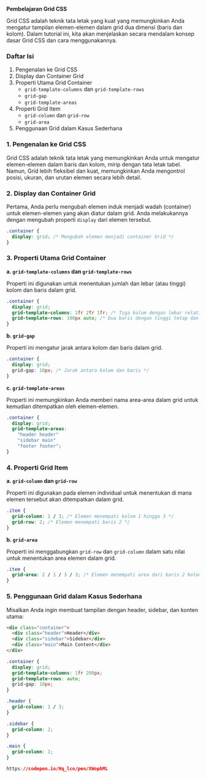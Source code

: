 **Pembelajaran Grid CSS**

Grid CSS adalah teknik tata letak yang kuat yang memungkinkan Anda mengatur tampilan elemen-elemen dalam grid dua dimensi (baris dan kolom). Dalam tutorial ini, kita akan menjelaskan secara mendalam konsep dasar Grid CSS dan cara menggunakannya.

### Daftar Isi

1. Pengenalan ke Grid CSS
2. Display dan Container Grid
3. Properti Utama Grid Container
   - `grid-template-columns` dan `grid-template-rows`
   - `grid-gap`
   - `grid-template-areas`
4. Properti Grid Item
   - `grid-column` dan `grid-row`
   - `grid-area`
5. Penggunaan Grid dalam Kasus Sederhana


### 1. Pengenalan ke Grid CSS

Grid CSS adalah teknik tata letak yang memungkinkan Anda untuk mengatur elemen-elemen dalam baris dan kolom, mirip dengan tata letak tabel. Namun, Grid lebih fleksibel dan kuat, memungkinkan Anda mengontrol posisi, ukuran, dan urutan elemen secara lebih detail.

### 2. Display dan Container Grid

Pertama, Anda perlu mengubah elemen induk menjadi wadah (container) untuk elemen-elemen yang akan diatur dalam grid. Anda melakukannya dengan mengubah properti `display` dari elemen tersebut.

```css
.container {
  display: grid; /* Mengubah elemen menjadi container Grid */
}
```

### 3. Properti Utama Grid Container

**a. `grid-template-columns` dan `grid-template-rows`**

Properti ini digunakan untuk menentukan jumlah dan lebar (atau tinggi) kolom dan baris dalam grid.

```css
.container {
  display: grid;
  grid-template-columns: 1fr 2fr 1fr; /* Tiga kolom dengan lebar relatif */
  grid-template-rows: 100px auto; /* Dua baris dengan tinggi tetap dan sisa ruang */
}
```

**b. `grid-gap`**

Properti ini mengatur jarak antara kolom dan baris dalam grid.

```css
.container {
  display: grid;
  grid-gap: 10px; /* Jarak antara kolom dan baris */
}
```

**c. `grid-template-areas`**

Properti ini memungkinkan Anda memberi nama area-area dalam grid untuk kemudian ditempatkan oleh elemen-elemen.

```css
.container {
  display: grid;
  grid-template-areas:
    "header header"
    "sidebar main"
    "footer footer";
}
```

### 4. Properti Grid Item

**a. `grid-column` dan `grid-row`**

Properti ini digunakan pada elemen individual untuk menentukan di mana elemen tersebut akan ditempatkan dalam grid.

```css
.item {
  grid-column: 1 / 3; /* Elemen menempati kolom 1 hingga 3 */
  grid-row: 2; /* Elemen menempati baris 2 */
}
```

**b. `grid-area`**

Properti ini menggabungkan `grid-row` dan `grid-column` dalam satu nilai untuk menentukan area elemen dalam grid.

```css
.item {
  grid-area: 2 / 1 / 3 / 3; /* Elemen menempati area dari baris 2 kolom 1 hingga baris 3 kolom 3 */
}
```

### 5. Penggunaan Grid dalam Kasus Sederhana

Misalkan Anda ingin membuat tampilan dengan header, sidebar, dan konten utama:

```html
<div class="container">
  <div class="header">Header</div>
  <div class="sidebar">Sidebar</div>
  <div class="main">Main Content</div>
</div>
```

```css
.container {
  display: grid;
  grid-template-columns: 1fr 200px;
  grid-template-rows: auto;
  grid-gap: 10px;
}

.header {
  grid-column: 1 / 3;
}

.sidebar {
  grid-column: 2;
}

.main {
  grid-column: 1;
}

https://codepen.io/Hq_lco/pen/XWopbML
